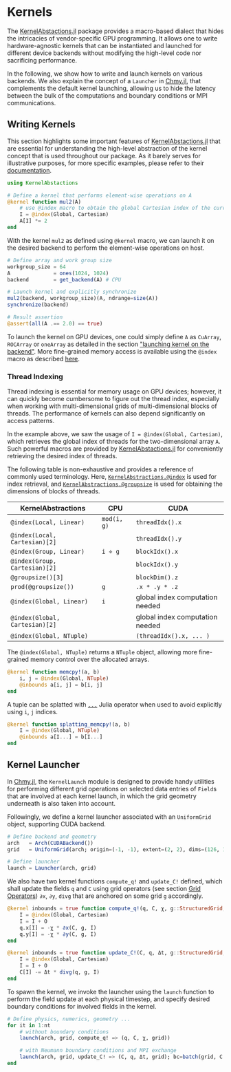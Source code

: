 # Kernels

The [KernelAbstactions.jl](https://github.com/JuliaGPU/KernelAbstractions.jl) package provides a macro-based dialect that hides the intricacies of vendor-specific GPU programming. It allows one to write hardware-agnostic kernels that can be instantiated and launched for different device backends without modifying the high-level code nor sacrificing performance.

In the following, we show how to write and launch kernels on various backends. We also explain the concept of a `Launcher` in [Chmy.jl](https://github.com/PTsolvers/Chmy.jl), that complements the default kernel launching, allowing us to hide the latency between the bulk of the computations and boundary conditions or MPI communications.

## Writing Kernels

This section highlights some important features of [KernelAbstactions.jl](https://github.com/JuliaGPU/KernelAbstractions.jl) that are essential for understanding the high-level abstraction of the kernel concept that is used throughout our package. As it barely serves for illustrative purposes, for more specific examples, please refer to their [documentation](https://juliagpu.github.io/KernelAbstractions.jl/stable/).

```julia
using KernelAbstactions

# Define a kernel that performs element-wise operations on A
@kernel function mul2(A)
    # use @index macro to obtain the global Cartesian index of the current work item.
    I = @index(Global, Cartesian)
    A[I] *= 2
end
```

With the kernel `mul2` as defined using `@kernel` macro, we can launch it on the desired backend to perform the element-wise operations on host.

```julia
# Define array and work group size
workgroup_size = 64
A              = ones(1024, 1024)
backend        = get_backend(A) # CPU

# Launch kernel and explicitly synchronize
mul2(backend, workgroup_size)(A, ndrange=size(A))
synchronize(backend)

# Result assertion
@assert(all(A .== 2.0) == true)
```

To launch the kernel on GPU devices, one could simply define `A` as `CuArray`, `ROCArray` or `oneArray` as detailed in the section ["launching kernel on the backend"](https://juliagpu.github.io/KernelAbstractions.jl/stable/quickstart/#Launching-kernel-on-the-backend). More fine-grained memory access is available using the `@index` macro as described [here](https://juliagpu.github.io/KernelAbstractions.jl/stable/api/#KernelAbstractions.@index).

### Thread Indexing

Thread indexing is essential for memory usage on GPU devices; however, it can quickly become cumbersome to figure out the thread index, especially when working with multi-dimensional grids of multi-dimensional blocks of threads. The performance of kernels can also depend significantly on access patterns.

In the example above, we saw the usage of `I = @index(Global, Cartesian)`, which retrieves the global index of threads for the two-dimensional array `A`. Such powerful macros are provided by [KernelAbstactions.jl](https://github.com/JuliaGPU/KernelAbstractions.jl) for conveniently retrieving the desired index of threads.

The following table is non-exhaustive and provides a reference of commonly used terminology. Here, [`KernelAbstractions.@index`](https://juliagpu.github.io/KernelAbstractions.jl/stable/api/#KernelAbstractions.@index) is used for index retrieval, and [`KernelAbstractions.@groupsize`](https://juliagpu.github.io/KernelAbstractions.jl/stable/api/#KernelAbstractions.@groupsize) is used for obtaining the dimensions of blocks of threads.

| KernelAbstractions                | CPU                     | CUDA                            |
|-----------------------------------|-------------------------|---------------------------------|
| `@index(Local, Linear)`           | `mod(i, g)`             | `threadIdx().x`                 |
| `@index(Local, Cartesian)[2]`     |                         | `threadIdx().y`                 |
| `@index(Group, Linear)`           | `i ÷ g`                 | `blockIdx().x`                  |
| `@index(Group, Cartesian)[2]`     |                         | `blockIdx().y`                  |
| `@groupsize()[3]`                 |                         | `blockDim().z`                  |
| `prod(@groupsize())`              | `g`                     | `.x * .y * .z`                  |
| `@index(Global, Linear)`          | `i`                     | global index computation needed |
| `@index(Global, Cartesian)[2]`    |                         | global index computation needed |
| `@index(Global, NTuple)`          |                         | `(threadIdx().x, ... )`         |


The `@index(Global, NTuple)` returns a `NTuple` object, allowing more fine-grained memory control over the allocated arrays.

```julia
@kernel function memcpy!(a, b)
    i, j = @index(Global, NTuple)
    @inbounds a[i, j] = b[i, j]
end
```

A tuple can be splatted with [`...`](https://docs.julialang.org/en/v1/manual/faq/#What-does-the-...-operator-do?) Julia operator when used to avoid explicitly using `i`, `j` indices.

```julia
@kernel function splatting_memcpy!(a, b)
    I = @index(Global, NTuple)
    @inbounds a[I...] = b[I...]
end
```

## Kernel Launcher

In [Chmy.jl](https://github.com/PTsolvers/Chmy.jl), the `KernelLaunch` module is designed to provide handy utilities for performing different grid operations on selected data entries of `Field`s that are involved at each kernel launch, in which the grid geometry underneath is also taken into account.

Followingly, we define a kernel launcher associated with an `UniformGrid` object, supporting CUDA backend.

```julia
# Define backend and geometry
arch   = Arch(CUDABackend())
grid   = UniformGrid(arch; origin=(-1, -1), extent=(2, 2), dims=(126, 126))

# Define launcher
launch = Launcher(arch, grid)
```

We also have two kernel functions `compute_q!` and `update_C!` defined, which shall update the fields `q` and `C` using grid operators (see section [Grid Operators](./grid_operators.md)) `∂x`, `∂y`, `divg` that are anchored on some grid `g` accordingly.

```julia
@kernel inbounds = true function compute_q!(q, C, χ, g::StructuredGrid, O)
    I = @index(Global, Cartesian)
    I = I + O
    q.x[I] = -χ * ∂x(C, g, I)
    q.y[I] = -χ * ∂y(C, g, I)
end

@kernel inbounds = true function update_C!(C, q, Δt, g::StructuredGrid, O)
    I = @index(Global, Cartesian)
    I = I + O
    C[I] -= Δt * divg(q, g, I)
end
```

To spawn the kernel, we invoke the launcher using the `launch` function to perform the field update at each physical timestep, and specify desired boundary conditions for involved fields in the kernel.

```julia
# Define physics, numerics, geometry ...
for it in 1:nt
    # without boundary conditions
    launch(arch, grid, compute_q! => (q, C, χ, grid))

    # with Neumann boundary conditions and MPI exchange
    launch(arch, grid, update_C! => (C, q, Δt, grid); bc=batch(grid, C => Neumann(); exchange=C))
end
```

